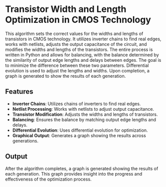 # Transistor Width and Length Optimization in CMOS Technology


This algorithm sets the correct values for the widths and lengths of transistors in CMOS technology. It utilizes inverter chains to find real edges, works with netlists, adjusts the output capacitance of the circuit, and modifies the widths and lengths of the transistors. The entire process is written in Python and allows for balancing, with the balance determined by the similarity of output edge lengths and delays between edges. The goal is to minimize the difference between these two parameters. Differential evolution is used to adjust the lengths and widths. Upon completion, a graph is generated to show the results of each generation.

## Features

- **Inverter Chains**: Utilizes chains of inverters to find real edges.
- **Netlist Processing**: Works with netlists to adjust output capacitance.
- **Transistor Modification**: Adjusts the widths and lengths of transistors.
- **Balancing**: Ensures the balance by matching output edge lengths and delays.
- **Differential Evolution**: Uses differential evolution for optimization.
- **Graphical Output**: Generates a graph showing the results across generations.

##  Output
After the algorithm completes, a graph is generated showing the results of each generation. This graph provides insight into the progress and effectiveness of the optimization process.


